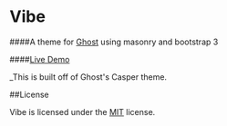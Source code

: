 # Vibe

####A theme for [Ghost](http://github.com/tryghost/ghost/) using masonry and bootstrap 3

####[Live Demo](http://vibekelarsen.net)

_This is built off of Ghost's Casper theme.

##License

Vibe is licensed under the [MIT](http://opensource.org/licenses/mit-license.php) license.
